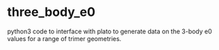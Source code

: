 # three_body_e0
python3 code to interface with plato to generate data on the 3-body e0 values for a range of trimer geometries.
